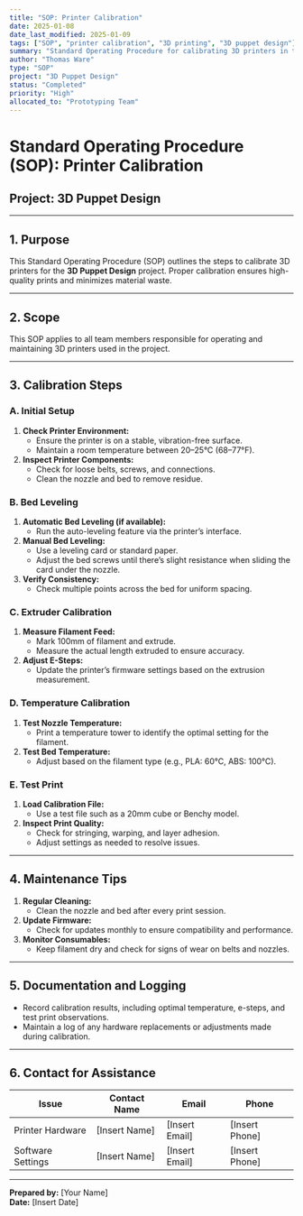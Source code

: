 ```yaml
---
title: "SOP: Printer Calibration"
date: 2025-01-08
date_last_modified: 2025-01-09
tags: ["SOP", "printer calibration", "3D printing", "3D puppet design"]
summary: "Standard Operating Procedure for calibrating 3D printers in the 3D Puppet Design project, ensuring print quality and efficiency."
author: "Thomas Ware"
type: "SOP"
project: "3D Puppet Design"
status: "Completed"
priority: "High"
allocated_to: "Prototyping Team"
---
```

# **Standard Operating Procedure (SOP): Printer Calibration**

## **Project:** 3D Puppet Design

---

## **1. Purpose**
This Standard Operating Procedure (SOP) outlines the steps to calibrate 3D printers for the **3D Puppet Design** project. Proper calibration ensures high-quality prints and minimizes material waste.

---

## **2. Scope**
This SOP applies to all team members responsible for operating and maintaining 3D printers used in the project.

---

## **3. Calibration Steps**

### **A. Initial Setup**
1. **Check Printer Environment:**
   - Ensure the printer is on a stable, vibration-free surface.
   - Maintain a room temperature between 20–25°C (68–77°F).
2. **Inspect Printer Components:**
   - Check for loose belts, screws, and connections.
   - Clean the nozzle and bed to remove residue.

### **B. Bed Leveling**
1. **Automatic Bed Leveling (if available):**
   - Run the auto-leveling feature via the printer’s interface.
2. **Manual Bed Leveling:**
   - Use a leveling card or standard paper.
   - Adjust the bed screws until there’s slight resistance when sliding the card under the nozzle.
3. **Verify Consistency:**
   - Check multiple points across the bed for uniform spacing.

### **C. Extruder Calibration**
1. **Measure Filament Feed:**
   - Mark 100mm of filament and extrude.
   - Measure the actual length extruded to ensure accuracy.
2. **Adjust E-Steps:**
   - Update the printer’s firmware settings based on the extrusion measurement.

### **D. Temperature Calibration**
1. **Test Nozzle Temperature:**
   - Print a temperature tower to identify the optimal setting for the filament.
2. **Test Bed Temperature:**
   - Adjust based on the filament type (e.g., PLA: 60°C, ABS: 100°C).

### **E. Test Print**
1. **Load Calibration File:**
   - Use a test file such as a 20mm cube or Benchy model.
2. **Inspect Print Quality:**
   - Check for stringing, warping, and layer adhesion.
   - Adjust settings as needed to resolve issues.

---

## **4. Maintenance Tips**
1. **Regular Cleaning:**
   - Clean the nozzle and bed after every print session.
2. **Update Firmware:**
   - Check for updates monthly to ensure compatibility and performance.
3. **Monitor Consumables:**
   - Keep filament dry and check for signs of wear on belts and nozzles.

---

## **5. Documentation and Logging**
- Record calibration results, including optimal temperature, e-steps, and test print observations.
- Maintain a log of any hardware replacements or adjustments made during calibration.

---

## **6. Contact for Assistance**
| **Issue**           | **Contact Name**        | **Email**                     | **Phone**         |
|---------------------|-------------------------|-------------------------------|-------------------|
| Printer Hardware    | [Insert Name]          | [Insert Email]                | [Insert Phone]    |
| Software Settings   | [Insert Name]          | [Insert Email]                | [Insert Phone]    |

---

**Prepared by:** [Your Name]  
**Date:** [Insert Date]